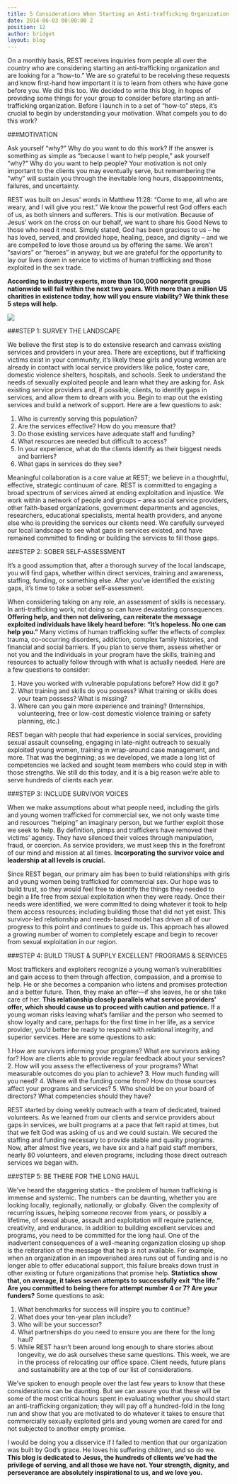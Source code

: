 ```yaml
---
title: 5 Considerations When Starting an Anti-trafficking Organization
date: 2014-06-03 00:00:00 Z
position: 12
author: bridget
layout: blog
---
```


On a monthly basis, REST receives inquiries from people all over the country who are considering starting an anti-trafficking organization and are looking for a “how-to.” We are so grateful to be receiving these requests and know first-hand how important it is to learn from others who have gone before you. We did this too. We decided to write this blog, in hopes of providing some things for your group to consider before starting an anti-trafficking organization.
Before I launch in to a set of “how-to” steps, it’s crucial to begin by understanding your motivation. What compels you to do this work?

###MOTIVATION

Ask yourself “why?” Why do you want to do this work? If the answer is something as simple as “because I want to help people,” ask yourself “why?” Why do you want to help people? Your motivation is not only important to the clients you may eventually serve, but remembering the “why” will sustain you through the inevitable long hours, disappointments, failures, and uncertainty.

REST was built on Jesus’ words in Matthew 11:28: “Come to me, all who are weary, and I will give you rest.” We know the powerful rest God offers each of us, as both sinners and sufferers. This is our motivation. Because of Jesus’ work on the cross on our behalf, we want to share his Good News to those who need it most. Simply stated, God has been gracious to us – he has loved, served, and provided hope, healing, peace, and dignity – and we are compelled to love those around us by offering the same. We aren’t “saviors” or “heroes” in anyway, but we are grateful for the opportunity to lay our lives down in service to victims of human trafficking and those exploited in the sex trade.

<b>According to industry experts, more than 100,000 nonprofit groups nationwide will fail within the next two years. With more than a million US charities in existence today, how will you ensure viability? We think these 5 steps will help.</b>

![](http://stopbuyinggirls.com/uploads/5-THINGS-PICTURE.jpg)

###STEP 1: SURVEY THE LANDSCAPE

We believe the first step is to do extensive research and canvass existing services and providers in your area. There are exceptions, but if trafficking victims exist in your community, it’s likely these girls and young women are already in contact with local service providers like police, foster care, domestic violence shelters, hospitals, and schools. Seek to understand the needs of sexually exploited people and learn what they are asking for. Ask existing service providers and, if possible, clients, to identify gaps in services, and allow them to dream with you. Begin to map out the existing services and build a network of support. Here are a few questions to ask:

1. Who is currently serving this population?
2. Are the services effective? How do you measure that?
3. Do those existing services have adequate staff and funding?
4. What resources are needed but difficult to access?
5. In your experience, what do the clients identify as their biggest needs and barriers?
6. What gaps in services do they see?

Meaningful collaboration is a core value at REST; we believe in a thoughtful, effective, strategic continuum of care. REST is committed to engaging a broad spectrum of services aimed at ending exploitation and injustice. We work within a network of people and groups – area social service providers, other faith-based organizations, government departments and agencies, researchers, educational specialists, mental health providers, and anyone else who is providing the services our clients need. We carefully surveyed our local landscape to see what gaps in services existed, and have remained committed to finding or building the services to fill those gaps.

###STEP 2: SOBER SELF-ASSESSMENT

It’s a good assumption that, after a thorough survey of the local landscape, you will find gaps, whether within direct services, training and awareness, staffing, funding, or something else. After you’ve identified the existing gaps, it’s time to take a sober self-assessment.

When considering taking on any role, an assessment of skills is necessary. In anti-trafficking work, not doing so can have devastating consequences. <b>Offering help, and then not delivering, can reiterate the message exploited individuals have likely heard before: “It’s hopeless. No one can help you.”</b> Many victims of human trafficking suffer the effects of complex trauma, co-occurring disorders, addiction, complex family histories, and financial and social barriers. If you plan to serve them, assess whether or not you and the individuals in your program have the skills, training and resources to actually follow through with what is actually needed. Here are a few questions to consider:

1. Have you worked with vulnerable populations before? How did it go?
2. What training and skills do you possess? What training or skills does your team possess? What is missing?
3. Where can you gain more experience and training? (Internships, volunteering, free or low-cost domestic violence training or safety planning, etc.)

REST began with people that had experience in social services, providing sexual assault counseling, engaging in late-night outreach to sexually exploited young women, training in wrap-around case management, and more. That was the beginning; as we developed, we made a long list of competencies we lacked and sought team members who could step in with those strengths. We still do this today, and it is a big reason we’re able to serve hundreds of clients each year.

###STEP 3: INCLUDE SURVIVOR VOICES

When we make assumptions about what people need, including the girls and young women trafficked for commercial sex, we not only waste time and resources “helping” an imaginary person, but we further exploit those we seek to help. By definition, pimps and traffickers have removed their victims’ agency. They have silenced their voices through manipulation, fraud, or coercion. As service providers, we must keep this in the forefront of our mind and mission at all times. <b>Incorporating the survivor voice and leadership at all levels is crucial.</b>

Since REST began, our primary aim has been to build relationships with girls and young women being trafficked for commercial sex. Our hope was to build trust, so they would feel free to identify the things they needed to begin a life free from sexual exploitation when they were ready. Once their needs were identified, we were committed to doing whatever it took to help them access resources; including building those that did not yet exist. This survivor-led relationship and needs-based model has driven all of our progress to this point and continues to guide us. This approach has allowed a growing number of women to completely escape and begin to recover from sexual exploitation in our region.

###STEP 4: BUILD TRUST & SUPPLY EXCELLENT PROGRAMS & SERVICES

Most traffickers and exploiters recognize a young woman’s vulnerabilities and gain access to them through affection, compassion, and a promise to help. He or she becomes a companion who listens and promises protection and a better future. Then, they make an offer—if she leaves, he or she take care of her. <b>This relationship closely parallels what service providers’ offer, which should cause us to proceed with caution and patience.</b> If a young woman risks leaving what’s familiar and the person who seemed to show loyalty and care, perhaps for the first time in her life, as a service provider, you’d better be ready to respond with relational integrity, and superior services. Here are some questions to ask:

1.How are survivors informing your programs? What are survivors asking for? How are clients able to provide regular feedback about your services?
2. How will you assess the effectiveness of your programs? What measurable outcomes do you plan to achieve?
3. How much funding will you need?
4. Where will the funding come from? How do those sources affect your programs and services?
5. Who should be on your board of directors? What competencies should they have?

REST started by doing weekly outreach with a team of dedicated, trained volunteers. As we learned from our clients and service providers about gaps in services, we built programs at a pace that felt rapid at times, but that we felt God was asking of us and we could sustain. We secured the staffing and funding necessary to provide stable and quality programs. Now, after almost five years, we have six and a half paid staff members, nearly 80 volunteers, and eleven programs, including those direct outreach services we began with.

###STEP 5: BE THERE FOR THE LONG HAUL

We’ve heard the staggering statics - the problem of human trafficking is immense and systemic. The numbers can be daunting, whether you are looking locally, regionally, nationally, or globally. Given the complexity of recurring issues, helping someone recover from years, or possibly a lifetime, of sexual abuse, assault and exploitation will require patience, creativity, and endurance. In addition to building excellent services and programs, you need to be committed for the long haul. One of the inadvertent consequences of a well-meaning organization closing up shop is the reiteration of the message that help is not available. For example, when an organization in an impoverished area runs out of funding and is no longer able to offer educational support, this failure breaks down trust in other existing or future organizations that promise help. <b>Statistics show that, on average, it takes seven attempts to successfully exit “the life.” Are you committed to being there for attempt number 4 or 7? Are your funders?</b> Some questions to ask:

1. What benchmarks for success will inspire you to continue?
2. What does your ten-year plan include?
3. Who will be your successor?
4. What partnerships do you need to ensure you are there for the long haul?
5. While REST hasn’t been around long enough to share stories about longevity, we do ask ourselves these same questions. This week, we are in the process of relocating our office space. Client needs, future plans and sustainability are at the top of our list of considerations.

We’ve spoken to enough people over the last few years to know that these considerations can be daunting. But we can assure you that these will be some of the most critical hours spent in evaluating whether you should start an anti-trafficking organization; they will pay off a hundred-fold in the long run and show that you are motivated to do whatever it takes to ensure that commercially sexually exploited girls and young women are cared for and not subjected to another empty promise.

I would be doing you a disservice if I failed to mention that our organization was built by God’s grace. He loves his suffering children, and so do we. <b>This blog is dedicated to Jesus, the hundreds of clients we’ve had the privilege of serving, and all those we have not. Your strength, dignity, and perseverance are absolutely inspirational to us, and we love you.</b>